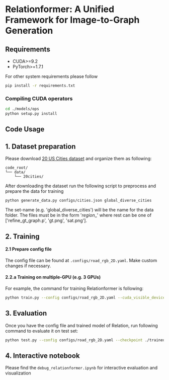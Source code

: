 # Relationformer: A Unified Framework for Image-to-Graph Generation

## Requirements
* CUDA>=9.2
* PyTorch>=1.7.1

For other system requirements please follow

```bash
pip install -r requirements.txt
```

### Compiling CUDA operators
```bash
cd ./models/ops
python setup.py install
```


## Code Usage

## 1. Dataset preparation

Please download [20 US Cities dataset](https://github.com/songtaohe/Sat2Graph/tree/master/prepare_dataset) and organize them as following:

```
code_root/
└── data/
    └── 20cities/
```

After downloading the dataset run the following script to preprocess and prepare the data for training
```
python generate_data.py configs/cities.json global_diverse_cities
```

The set-name (e.g. 'global_diverse_cities') will be the name for the data folder. The files must be in the form '<Cityname>_region_<id>_<rest>' where rest can be one of ['refine_gt_graph.p', 'gt.png', 'sat.png'].

## 2. Training

#### 2.1 Prepare config file

The config file can be found at `.configs/road_rgb_2D.yaml`. Make custom changes if necessary.

#### 2.2.a Training on multiple-GPU (e.g. 3 GPUs)

For example, the command for training Relationformer is following:

```bash
python train.py --config configs/road_rgb_2D.yaml --cuda_visible_device 0 1 2 --nproc_per_node 3
```

<!-- #### 2.2.b Training on slurm cluster (e.g. 3 GPUs)

If you are using slurm cluster, you can simply run the following command to train on 1 node:

```bash
srun -u --nodelist worker-1 --gres=gpu:3 -c 16 python train.py --config configs/synth_3D.yaml --nproc_per_node=3
``` -->

## 3. Evaluation

Once you have the config file and trained model of Relation, run following command to evaluate it on test set:

```bash
python test.py --config configs/road_rgb_2D.yaml --checkpoint ./trained_weights/last_checkpoint.pt
```

## 4. Interactive notebook

Please find the `debug_relationformer.ipynb` for interactive evaluation and visualization
